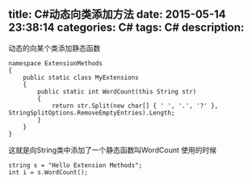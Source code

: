 title: C#动态向类添加方法
date: 2015-05-14 23:38:14
categories: C#
tags: C#
description:
---


 动态的向某个类添加静态函数
```
namespace ExtensionMethods
{
	public static class MyExtensions
	{
		public static int WordCount(this String str)
		{
			return str.Split(new char[] { ' ', '.', '?' }, StringSplitOptions.RemoveEmptyEntries).Length;
		}
	}
}
```
<!--more-->
这就是向String类中添加了一个静态函数叫WordCount
使用的时候
```
string s = "Hello Extension Methods";
int i = s.WordCount();
```